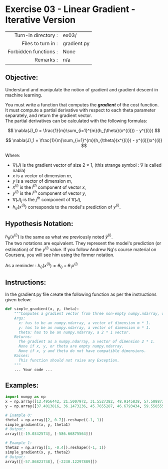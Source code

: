 # Exercise 03 - Linear Gradient - Iterative Version

|                         |                    |
| -----------------------:| ------------------ |
|   Turn-in directory :   |  ex03/             |
|   Files to turn in :    |  gradient.py       |
|   Forbidden functions : |  None              |
|   Remarks :             |  n/a               |

## Objective:
Understand and manipulate the notion of gradient and gradient descent in machine learning.

You must write a function that computes the *__gradient__* of the cost function.  
It must compute a partial derivative with respect to each theta parameter separately, and return the gradient vector.  
The partial derivatives can be calculated with the following formulas:  

$$
\nabla(J)_0 = \frac{1}{m}\sum_{i=1}^{m}(h_{\theta}(x^{(i)}) - y^{(i)})
$$

$$
\nabla(J)_1 = \frac{1}{m}\sum_{i=1}^{m}(h_{\theta}(x^{(i)}) - y^{(i)})x^{(i)}
$$

Where:  
- $\nabla(J)$ is the gradient vector of size $2 \times 1$, (this strange symbol : $\nabla$ is called nabla)
- $x$ is a vector of dimension $m$,
- $y$ is a vector of dimension $m$,
- $x^{(i)}$ is the $i^{th}$ component of vector $x$,
- $y^{(i)}$ is the $i^{th}$ component of vector $y$,
- $\nabla(J)_j$ is the $j^{th}$ component of $\nabla(J)$,
- $h_{\theta}(x^{(i)})$ corresponds to the model's prediction of $y^{(i)}$.

## Hypothesis Notation:
$h_{\theta}(x^{(i)})$ is the same as what we previously noted $\hat{y}^{(i)}$.  
The two notations are equivalent. They represent the model's prediction (or estimation) of the ${y}^{(i)}$ value. If you follow Andrew Ng's course material on Coursera, you will see him using the former notation.

As a reminder :
$h_{\theta}(x^{(i)}) = \theta_0 + \theta_1x^{(i)}$

## Instructions:
In the gradient.py file create the following function as per the instructions given below:
```python
def simple_gradient(x, y, theta):
    """Computes a gradient vector from three non-empty numpy.ndarray, without any for-loop. The three arrays must have compatible dimensions.
    Args:
      x: has to be an numpy.ndarray, a vector of dimension m * 1.
      y: has to be an numpy.ndarray, a vector of dimension m * 1.
      theta: has to be an numpy.ndarray, a 2 * 1 vector.
    Returns:
      The gradient as a numpy.ndarray, a vector of dimension 2 * 1.
      None if x, y, or theta are empty numpy.ndarray.
      None if x, y and theta do not have compatible dimensions.
    Raises:
      This function should not raise any Exception.
    """
    ... Your code ...
```

## Examples:
```python
import numpy as np
x = np.array([12.4956442, 21.5007972, 31.5527382, 48.9145838, 57.5088733]).reshape((-1, 1))
y = np.array([37.4013816, 36.1473236, 45.7655287, 46.6793434, 59.5585554]).reshape((-1, 1))

# Example 0:
theta1 = np.array([2, 0.7]).reshape((-1, 1))
simple_gradient(x, y, theta1)
# Output:
array([[-19.0342574], [-586.66875564]])

# Example 1:
theta2 = np.array([1, -0.4]).reshape((-1, 1))
simple_gradient(x, y, theta2)
# Output:
array([[-57.86823748], [-2230.12297889]])
```